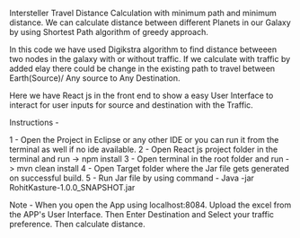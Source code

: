 Intersteller Travel Distance Calculation with minimum path and minimum distance.
We can calculate distance between different Planets in our Galaxy by using Shortest Path algorithm of greedy approach.

In this code we have used Digikstra algorithm to find distance betweeen two nodes in the galaxy with or without traffic. If we calculate with traffic by added elay there could be change in the existing path to travel between Earth(Source)/ Any source to Any Destination.

Here we have React js in the front end to show a easy User Interface to interact for user inputs for source and destination with the Traffic.

Instructions -

1 - Open the Project in Eclipse or any other IDE or you can run it from the terminal as well if no ide available. 2 - Open React js project folder in the terminal and run -> npm install 3 - Open terminal in the root folder and run -> mvn clean install 4 - Open Target folder where the Jar file gets generated on successful build. 5 - Run Jar file by using command - Java -jar RohitKasture-1.0.0_SNAPSHOT.jar

Note -
When you open the App using localhost:8084. Upload the excel from the APP's User Interface. Then Enter Destination and Select your traffic preference.
Then calculate distance.
